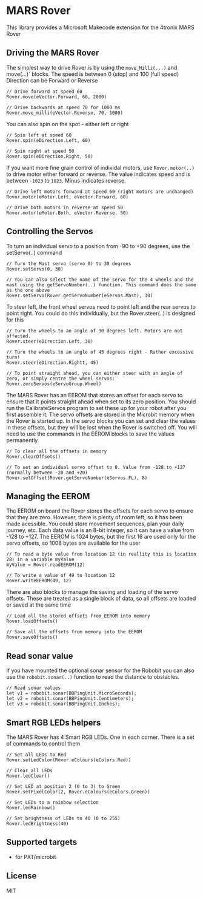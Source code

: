 # MARS Rover

This library provides a Microsoft Makecode extension for the 4tronix MARS Rover

## Driving the MARS Rover
The simplest way to drive Rover is by using the `move_Milli(...)` and move(...)` blocks.
The speed is between 0 (stop) and 100 (full speed)
Direction can be Forward or Reverse   
```blocks
// Drive forward at speed 60
Rover.move(eVector.Forward, 60, 2000)

// Drive backwards at speed 70 for 1000 ms
Rover.move_milli(eVector.Reverse, 70, 1000)

```   

You can also spin on the spot - either left or right   
```blocks
// Spin left at speed 60
Rover.spin(eDirection.Left, 60)

// Spin right at speed 50
Rover.spin(eDirection.Right, 50)
```

If you want more fine grain control of individal motors, use `Rovor.motor(..)` to drive motor either forward or reverse. The value
indicates speed and is between `-1023` to `1023`. Minus indicates reverse.

```blocks
// Drive left motors forward at speed 60 (right motors are unchanged)
Rover.motor(eMotor.Left, eVector.Forward, 60)

// Drive both motors in reverse at speed 50
Rover.motor(eMotor.Both, eVector.Reverse, 50)
```

## Controlling the Servos

To turn an individual servo to a position from -90 to +90 degrees, use the setServo(..) command
```blocks
// Turn the Mast servo (servo 0) to 30 degrees
Rover.setServo(0, 30)

// You can also select the name of the servo for the 4 wheels and the mast using the getServoNumber(..) function. This command does the same as the one above
Rover.setServo(Rover.getServoNumber(eServos.Mast), 30)
```

To steer left, the front wheel servos need to point left and the rear servos to point right. You could do this  individually, but the Rover.steer(..) is designed for this
```blocks
// Turn the wheels to an angle of 30 degrees left. Motors are not affected.
Rover.steer(eDirection.Left, 30)

// Turn the wheels to an angle of 45 degrees right - Rather excessive turn!
Rover.steer(eDirection.Rightt, 45)

// To point straight ahead, you can either steer with an angle of zero, or simply centre the wheel servos:
Rover.zeroServos(eServoGroup.Wheel)
```

The MARS Rover has an EEROM that stores an offset for each servo to ensure that it points straight ahead when set to its zero position. You should run the CalibrateServos program to set these up for your robot after you first assemble it.
The servo offsets are stored in the Microbit memory when the Rover is started up. In the servo blocks you can set and clear the values in these offsets, but they will be lost when the Rover is switched off. You will need to use the commands in the EEROM blocks to save the values permanently.
```blocks
// To clear all the offsets in memory
Rover.clearOffsets()

// To set an individual servo offset to 8. Value from -128 to +127 (normally between -20 and +20)
Rover.setOffset(Rover.getServoNumber(eServos.FL), 8)
```

## Managing the EEROM

The EEROM on board the Rover stores the offsets for each servo to ensure that they are zero. However, there is plenty of room left, so it has been made acessible. You could store movement sequences, plan your daily journey, etc.
Each data value is an 8-bit integer, so it can have a value from -128 to +127. The EEROM is 1024 bytes, but the first 16 are used only for the servo offsets, so 1008 bytes are available for the user
```blocks
// To read a byte value from location 12 (in reallity this is location 28) in a variable myValue
myValue = Rover.readEEROM(12)

// To write a value of 49 to location 12
Rover.writeEEROM(49, 12)
```

There are also blocks to manage the saving and loading of the servo offsets. These are treated as a single block of data, so all offsets are loaded or saved at the same time
```blocks
// Load all the stored offsets from EEROM into memory
Rover.loadOffsets()

// Save all the offsets from memory into the EEROM
Rover.saveOffsets()
```

## Read sonar value

If you have mounted the optional sonar sensor for the Robobit you can
also use the `robobit.sonar(..)` function to read the distance to obstacles.

```blocks
// Read sonar values
let v1 = robobit.sonar(BBPingUnit.MicroSeconds);
let v2 = robobit.sonar(BBPingUnit.Centimeters);
let v3 = robobit.sonar(BBPingUnit.Inches);
```

## Smart RGB LEDs helpers

The MARS Rover has 4 Smart RGB LEDs. One in each corner. There is a set of commands to control them

```blocks
// Set all LEDs to Red
Rover.setLedColor(Rover.eColours(eColors.Red))

// Clear all LEDs
Rover.ledClear()

// Set LED at position 2 (0 to 3) to Green
Rover.setPixelColor(2, Rover.eColours(eColors.Green))

// Set LEDs to a rainbow selection
Rover.ledRainbow()

// Set brightness of LEDs to 40 (0 to 255)
Rover.ledBrightness(40)
```

## Supported targets

* for PXT/microbit

## License

MIT
